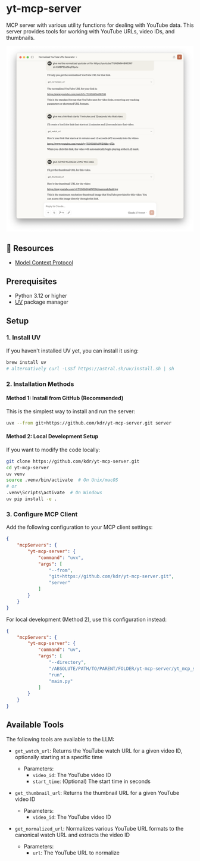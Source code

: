 # yt-mcp-server

MCP server with various utility functions for dealing with YouTube data. This server provides tools for working with YouTube URLs, video IDs, and thumbnails.

<img src="sample-usage.png" />

## 📖 Resources

- [Model Context Protocol](https://modelcontextprotocol.io/introduction)

## Prerequisites

- Python 3.12 or higher
- [UV](https://github.com/astral-sh/uv) package manager

## Setup

### 1. Install UV

If you haven't installed UV yet, you can install it using:

```bash
brew install uv
# alternatively curl -LsSf https://astral.sh/uv/install.sh | sh
```

### 2. Installation Methods

#### Method 1: Install from GitHub (Recommended)

This is the simplest way to install and run the server:

```bash
uvx --from git+https://github.com/kdr/yt-mcp-server.git server
```

#### Method 2: Local Development Setup

If you want to modify the code locally:

```bash
git clone https://github.com/kdr/yt-mcp-server.git
cd yt-mcp-server
uv venv
source .venv/bin/activate  # On Unix/macOS
# or
.venv\Scripts\activate  # On Windows
uv pip install -e .
```

### 3. Configure MCP Client

Add the following configuration to your MCP client settings:

```json
{
    "mcpServers": {
        "yt-mcp-server": {
            "command": "uvx",
            "args": [
                "--from",
                "git+https://github.com/kdr/yt-mcp-server.git",
                "server"
            ]
        }
    }
}
```

For local development (Method 2), use this configuration instead:

```json
{
    "mcpServers": {
        "yt-mcp-server": {
            "command": "uv",
            "args": [
                "--directory",
                "/ABSOLUTE/PATH/TO/PARENT/FOLDER/yt-mcp-server/yt_mcp_server",
                "run",
                "main.py"
            ]
        }
    }
}
```

## Available Tools

The following tools are available to the LLM:

- `get_watch_url`: Returns the YouTube watch URL for a given video ID, optionally starting at a specific time
  - Parameters:
    - `video_id`: The YouTube video ID
    - `start_time`: (Optional) The start time in seconds

- `get_thumbnail_url`: Returns the thumbnail URL for a given YouTube video ID
  - Parameters:
    - `video_id`: The YouTube video ID

- `get_normalized_url`: Normalizes various YouTube URL formats to the canonical watch URL and extracts the video ID
  - Parameters:
    - `url`: The YouTube URL to normalize

